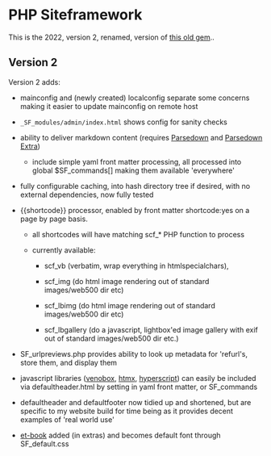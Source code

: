 # PHP Siteframework
This is the 2022, version 2, renamed, version of [this old gem](https://github.com/Cybergate9/phpSiteFramework)..

## Version 2

Version 2 adds:

* mainconfig and (newly created) localconfig separate some concerns making it easier to update mainconfig on remote host

* `_SF_modules/admin/index.html` shows config for sanity checks

* ability to deliver markdown content (requires [Parsedown](https://parsedown.org/) and [Parsedown Extra](https://github.com/erusev/parsedown-extra))

	* include simple yaml front matter processing, all processed into global $SF_commands[] making them available 'everywhere'

* fully configurable caching, into hash directory tree if desired, with no external dependencies, now fully tested

* {{shortcode}} processor, enabled by front matter shortcode:yes on a page by page basis. 

	* all shortcodes will have matching scf_* PHP function to process 

	* currently available:

		* scf_vb (verbatim, wrap everything in htmlspecialchars),

		* scf_img (do html image rendering out of standard images/web500 dir etc)

		* scf_lbimg (do html image rendering out of standard images/web500 dir etc)

		* scf_lbgallery (do a javascript, lightbox'ed image gallery with exif out of standard images/web500 dir etc.)

* SF_urlpreviews.php provides ability to look up metadata for 'refurl's, store them, and display them

* javascript libraries ([venobox](https://veno.es/venobox/), [htmx](https://htmx.org/), [hyperscript](https://hyperscript.org/)) can easily be included via defaultheader.html by setting in yaml front matter, or SF_commands

* defaultheader and defaultfooter now tidied up and shortened, but are specific to my website build for time being as it provides decent examples of 'real world use'

* [et-book](https://github.com/edwardtufte/et-book/tree/gh-pages/et-book) added (in extras) and becomes default font through SF_default.css








